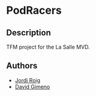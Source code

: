 # PodRacers

## Description
TFM project for the La Salle MVD.

## Authors
- [Jordi Roig](https://github.com/jroig24)
- [David Gimeno](https://github.com/daliife)
